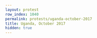 ```yaml
---
layout: protest
row_index: 1040
permalink: protests/uganda-october-2017
title: Uganda, October 2017
hidden: true
---
```


